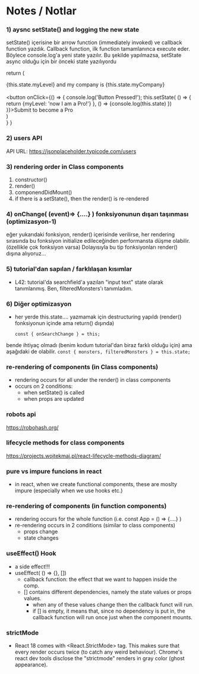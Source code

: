 
# Notes / Notlar

### 1) aysnc setState() and logging the new state
setState() içerisine bir arrow function (immediately invoked) ve callback function yazdık.
Callback function, ilk function tamamlanınca execute eder. Böylece console.log'a yeni state yazılır.
Bu şekilde yapılmazsa, setState async olduğu için bir önceki state yazılıyordu


 return (
    <main>
      {this.state.myLevel} and my company is {this.state.myCompany}<br></br>
      <button onClick={() => {
      console.log('Button Pressed!');
      this.setState(
        () => {
          return {myLevel: 'now I am a Pro!'}
        }, () => {console.log(this.state) 
      })
      }}>Submit to become a Pro</button>
    </main>
  )  
  }
}

### 2) users API
API URL: https://jsonplaceholder.typicode.com/users 

### 3) rendering order in Class components
1. constructor()
2. render()
3. componendDidMount()
4. if there is a setState(), then the render() is re-rendered

### 4) onChange( (event)=> {....} ) fonksiyonunun dışarı taşınması (optimizasyon-1)
eğer yukarıdaki fonksiyon, render() içerisinde verilirse, her rendering sırasında bu fonksiyon initialize edileceğinden performansta düşme olabilir. (özellikle çok fonksiyon varsa)
Dolayısıyla bu tip fonksiyonları render() dışına alıyoruz...


### 5) tutorial'dan sapılan / farklılaşan kısımlar

* L42: tutorial'da searchfield'a yazılan "input text" state olarak tanımlanmış. Ben, filteredMonsters'ı tanımladım.

### 6) Diğer optimizasyon

* her yerde this.state.... yazmamak için destructuring yapıldı (render() fonksiyonun içinde ama return() dışında)

    `const { onSearchChange } = this;`

bende ihtiyaç olmadı (benim kodum tutorial'dan biraz farklı olduğu için) ama aşağıdaki de olabilir.
    `const { monsters, filteredMonsters } = this.state;`


### re-rendering of components (in Class components) 
* rendering occurs for all under the render() in class components
* occurs on 2 conditions:
  * when setState() is called
  * when props are updated

### robots api
https://robohash.org/


### lifecycle methods for class components
https://projects.wojtekmaj.pl/react-lifecycle-methods-diagram/

### pure vs impure funcions in react
* in react, when we create functional components, these are moslty impure (especially when we use hooks etc.)


### re-rendering of components (in function components)
* rendering occurs for the whole function (i.e. const App = () => {....} )
* re-rendering occurs in 2 conditions (similar to class components)
  * props change
  * state changes

### useEffect() Hook

* a side effect!!!
* useEffect( () => {}, [])
  * callback function: the effect that we want to happen inside the comp.
  * [] contains different dependencies, namely the state values or props values.
    * when any of these values change then the callback funct will run.
    * if [] is empty, it means that, since no dependency is put in, the callback function will run once just when the component mounts.

### strictMode
* React 18 comes with <React.StrictMode> tag. This makes sure that every render occurs twice (to catch any weird behaviour). Chrome's react dev tools disclose the "strictmode" renders in gray color (ghost appearance).